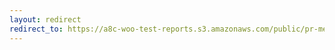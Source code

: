 ```yaml
---
layout: redirect
redirect_to: https://a8c-woo-test-reports.s3.amazonaws.com/public/pr-merge/40028/api/index.html
---
```

